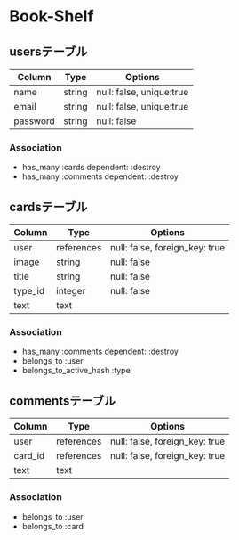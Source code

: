 # Book-Shelf

## usersテーブル

|Column|Type|Options|
|------|----|-------|
|name|string|null: false, unique:true|
|email|string|null: false, unique:true|
|password|string|null: false|

### Association
- has_many :cards dependent: :destroy
- has_many :comments dependent: :destroy

## cardsテーブル

|Column|Type|Options|
|------|----|-------|
|user|references|null: false, foreign_key: true|
|image|string|null: false|
|title|string|null: false|
|type_id|integer|null: false|
|text|text||


### Association
- has_many :comments dependent: :destroy
- belongs_to :user
- belongs_to_active_hash :type

## commentsテーブル

|Column|Type|Options|
|------|----|-------|
|user|references|null: false, foreign_key: true|
|card_id|references|null: false, foreign_key: true|
|text|text||

### Association
- belongs_to :user
- belongs_to :card
